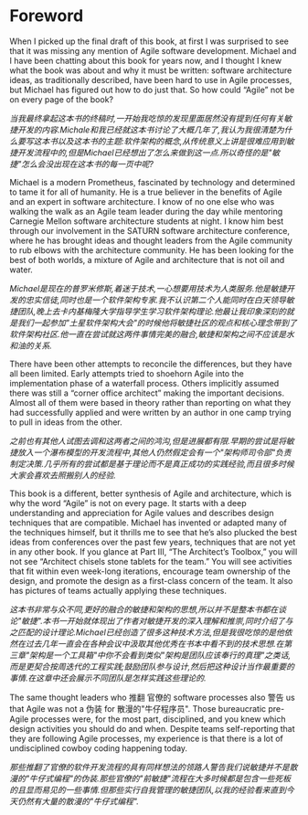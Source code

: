 # Foreword
When I picked up the final draft of this book, at first I was surprised to see that it was missing any mention of Agile software development. Michael and I have been chatting about this book for years now, and I thought I knew what the book was about and why it must be written: software architecture ideas, as traditionally described, have been hard to use in Agile processes, but Michael has figured out how to do just that. So how could “Agile” not be on every page of the book?

*当我最终拿起这本书的终稿时,一开始我吃惊的发现里面居然没有提到任何有关敏捷开发的内容.Michale和我已经就这本书讨论了大概几年了,我认为我很清楚为什么要写这本书以及这本书的主题:软件架构的概念,从传统意义上讲是很难应用到敏捷开发流程中的,但是Michael已经想出了怎么来做到这一点.所以奇怪的是"敏捷"怎么会没出现在这本书的每一页中呢?*

Michael is a modern Prometheus, fascinated by technology and determined to tame it for all of humanity. He is a true believer in the benefits of Agile and an expert in software architecture. I know of no one else who was walking the walk as an Agile team leader during the day while mentoring Carnegie Mellon software architecture students at night. I know him best through our involvement in the SATURN software architecture conference, where he has brought ideas and thought leaders from the Agile community to rub elbows with the architecture community. He has been looking for the best of both worlds, a mixture of Agile and architecture that is not oil and water.

*Michael是现在的普罗米修斯,着迷于技术,一心想要用技术为人类服务.他是敏捷开发的忠实信徒,同时也是一个软件架构专家.我不认识第二个人能同时在白天领导敏捷团队,晚上去卡内基梅隆大学指导学生学习软件架构理论.他最让我印象深刻的就是我们一起参加"土星软件架构大会"的时候他将敏捷社区的观点和核心理念带到了软件架构社区.他一直在尝试就这两件事情完美的融合,敏捷和架构之间不应该是水和油的关系.*

There have been other attempts to reconcile the differences, but they have all been limited. Early attempts tried to shoehorn Agile into the implementation phase of a waterfall process. Others implicitly assumed there was still a “corner office architect” making the important decisions. Almost all of them were based in theory rather than reporting on what they had successfully applied and were written by an author in one camp trying to pull in ideas from the other.

*之前也有其他人试图去调和这两者之间的鸿沟,但是进展都有限.早期的尝试是将敏捷放入一个瀑布模型的开发流程中,其他人仍然假定会有一个"架构师司令部"负责制定决策.几乎所有的尝试都是基于理论而不是真正成功的实践经验,而且很多时候大家会喜欢去照搬别人的经验.*

This book is a different, better synthesis of Agile and architecture, which is why the word “Agile” is not on every page. It starts with a deep understanding and appreciation for Agile values and describes design techniques that are compatible. Michael has invented or adapted many of the techniques himself, but it thrills me to see that he’s also plucked the best ideas from conferences over the past few years, techniques that are not yet in any other book. If you glance at Part III, “The Architect’s Toolbox,” you will not see “Architect chisels stone tablets for the team.” You will see activities that fit within even week-long iterations, encourage team ownership of the design, and promote the design as a first-class concern of the team. It also has pictures of teams actually applying these techniques.

*这本书非常与众不同,更好的融合的敏捷和架构的思想,所以并不是整本书都在谈论"敏捷".本书一开始就体现出了作者对敏捷开发的深入理解和推崇,同时介绍了与之匹配的设计理论.Michael已经创造了很多这种技术方法,但是我很吃惊的是他依然在过去几年一直会在各种会议中汲取其他优秀在书本中看不到的技术思想.在第三章"架构是一个工具箱"中你不会看到类似"架构是团队应该奉行的真理"之类话,而是更契合按周迭代的工程实践;鼓励团队参与设计,然后把这种设计当作最重要的事情.在这章中还会展示不同团队是怎样实践这些理论的.*

The same thought leaders who 推翻 官僚的 software processes also 警告 us that Agile was not a 伪装 for 散漫的"牛仔程序员". Those bureaucratic pre-Agile processes were, for the most part, disciplined, and you knew which design activities you should do and when. Despite teams self-reporting that they are following Agile processes, my experience is that there is a lot of undisciplined cowboy coding happening today.

*那些推翻了官僚的软件开发流程的具有同样想法的领路人警告我们说敏捷并不是散漫的"牛仔式编程"的伪装.那些官僚的"前敏捷"流程在大多时候都是包含一些死板的且显而易见的一些事情.但那些实行自我管理的敏捷团队,以我的经验看来直到今天仍然有大量的散漫的"牛仔式编程".*
